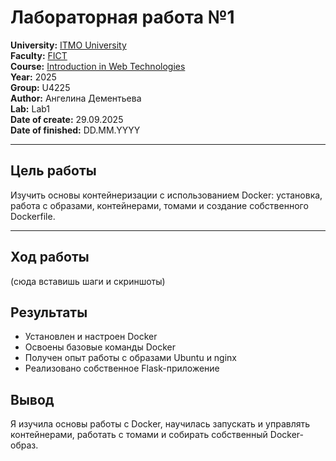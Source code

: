 # Лабораторная работа №1

**University:** [ITMO University](https://itmo.ru/ru/)  
**Faculty:** [FICT](https://fict.itmo.ru)  
**Course:** [Introduction in Web Technologies](https://itmo-ict-faculty.github.io/introduction-in-web-tech/)  
**Year:** 2025  
**Group:** U4225  
**Author:** Ангелина Дементьева  
**Lab:** Lab1  
**Date of create:** 29.09.2025  
**Date of finished:** DD.MM.YYYY  

---

## Цель работы
Изучить основы контейнеризации с использованием Docker: установка, работа с образами, контейнерами, томами и создание собственного Dockerfile.

---

## Ход работы
(сюда вставишь шаги и скриншоты)

## Результаты
- Установлен и настроен Docker  
- Освоены базовые команды Docker  
- Получен опыт работы с образами Ubuntu и nginx  
- Реализовано собственное Flask-приложение  

## Вывод
Я изучила основы работы с Docker, научилась запускать и управлять контейнерами, работать с томами и собирать собственный Docker-образ.
